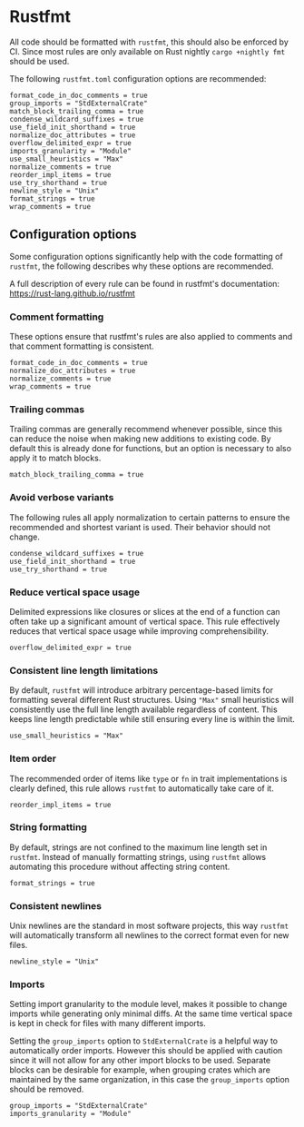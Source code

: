 # Rustfmt

All code should be formatted with `rustfmt`, this should also be enforced by CI.
Since most rules are only available on Rust nightly `cargo +nightly fmt` should
be used.

The following `rustfmt.toml` configuration options are recommended:

```
format_code_in_doc_comments = true
group_imports = "StdExternalCrate"
match_block_trailing_comma = true
condense_wildcard_suffixes = true
use_field_init_shorthand = true
normalize_doc_attributes = true
overflow_delimited_expr = true
imports_granularity = "Module"
use_small_heuristics = "Max"
normalize_comments = true
reorder_impl_items = true
use_try_shorthand = true
newline_style = "Unix"
format_strings = true
wrap_comments = true
```

## Configuration options

Some configuration options significantly help with the code formatting of
`rustfmt`, the following describes why these options are recommended.

A full description of every rule can be found in rustfmt's documentation:
https://rust-lang.github.io/rustfmt

### Comment formatting

These options ensure that rustfmt's rules are also applied to comments and that
comment formatting is consistent.

```
format_code_in_doc_comments = true
normalize_doc_attributes = true
normalize_comments = true
wrap_comments = true
```

### Trailing commas

Trailing commas are generally recommend whenever possible, since this can reduce
the noise when making new additions to existing code. By default this is already
done for functions, but an option is necessary to also apply it to match blocks.

```
match_block_trailing_comma = true
```

### Avoid verbose variants

The following rules all apply normalization to certain patterns to ensure the
recommended and shortest variant is used. Their behavior should not change.

```
condense_wildcard_suffixes = true
use_field_init_shorthand = true
use_try_shorthand = true
```

### Reduce vertical space usage

Delimited expressions like closures or slices at the end of a function can often
take up a significant amount of vertical space. This rule effectively reduces
that vertical space usage while improving comprehensibility.

```
overflow_delimited_expr = true
```

### Consistent line length limitations

By default, `rustfmt` will introduce arbitrary percentage-based limits for
formatting several different Rust structures. Using `"Max"` small heuristics
will consistently use the full line length available regardless of content. This
keeps line length predictable while still ensuring every line is within the
limit.

```
use_small_heuristics = "Max"
```

### Item order

The recommended order of items like `type` or `fn` in trait implementations is
clearly defined, this rule allows `rustfmt` to automatically take care of it.

```
reorder_impl_items = true
```

### String formatting

By default, strings are not confined to the maximum line length set in
`rustfmt`. Instead of manually formatting strings, using `rustfmt` allows
automating this procedure without affecting string content.

```
format_strings = true
```

### Consistent newlines

Unix newlines are the standard in most software projects, this way `rustfmt`
will automatically transform all newlines to the correct format even for new
files.

```
newline_style = "Unix"
```

### Imports

Setting import granularity to the module level, makes it possible to change
imports while generating only minimal diffs. At the same time vertical space is
kept in check for files with many different imports.

Setting the `group_imports` option to `StdExternalCrate` is a helpful way to
automatically order imports. However this should be applied with caution since
it will not allow for any other import blocks to be used. Separate blocks can be
desirable for example, when grouping crates which are maintained by the same
organization, in this case the `group_imports` option should be removed.

```
group_imports = "StdExternalCrate"
imports_granularity = "Module"
```
